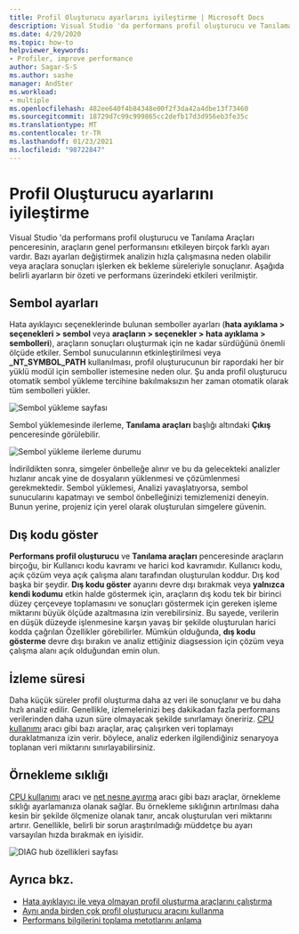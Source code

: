 ```yaml
---
title: Profil Oluşturucu ayarlarını iyileştirme | Microsoft Docs
description: Visual Studio 'da performans profil oluşturucu ve Tanılama Araçları penceresinin, araçların genel performansını etkileyen birçok farklı ayarı nasıl sağladığını öğrenin.
ms.date: 4/29/2020
ms.topic: how-to
helpviewer_keywords:
- Profiler, improve performance
author: Sagar-S-S
ms.author: sashe
manager: AndSter
ms.workload:
- multiple
ms.openlocfilehash: 482ee640f4b84348e00f2f3da42a4dbe13f73460
ms.sourcegitcommit: 18729d7c99c999865cc2defb17d3d956eb3fe35c
ms.translationtype: MT
ms.contentlocale: tr-TR
ms.lasthandoff: 01/23/2021
ms.locfileid: "98722847"
---
```

# <a name="optimizing-profiler-settings"></a>Profil Oluşturucu ayarlarını iyileştirme

Visual Studio 'da performans profil oluşturucu ve Tanılama Araçları penceresinin, araçların genel performansını etkileyen birçok farklı ayarı vardır. Bazı ayarları değiştirmek analizin hızla çalışmasına neden olabilir veya araçlara sonuçları işlerken ek bekleme süreleriyle sonuçlanır. Aşağıda belirli ayarların bir özeti ve performans üzerindeki etkileri verilmiştir.

## <a name="symbol-settings"></a>Sembol ayarları

Hata ayıklayıcı seçeneklerinde bulunan semboller ayarları (**hata ayıklama > seçenekleri > sembol** veya **araçların > seçenekler > hata ayıklama > sembolleri**), araçların sonuçları oluşturmak için ne kadar sürdüğünü önemli ölçüde etkiler. Sembol sunucularının etkinleştirilmesi veya **_NT_SYMBOL_PATH** kullanılması, profil oluşturucunun bir rapordaki her bir yüklü modül için semboller istemesine neden olur. Şu anda profil oluşturucu otomatik sembol yükleme tercihine bakılmaksızın her zaman otomatik olarak tüm sembolleri yükler.

![Sembol yükleme sayfası](../profiling/media/symbolloading.png "Sembol yükleme")

Sembol yüklemesinde ilerleme, **Tanılama araçları** başlığı altındaki **Çıkış** penceresinde görülebilir.

![Sembol yükleme ilerleme durumu](../profiling/media/symbolloadingprogress.png "Sembol yükleme Ilerleme durumu")

İndirildikten sonra, simgeler önbelleğe alınır ve bu da gelecekteki analizler hızlanır ancak yine de dosyaların yüklenmesi ve çözümlenmesi gerekmektedir. Sembol yüklemesi, Analizi yavaşlatıyorsa, sembol sunucularını kapatmayı ve sembol önbelleğinizi temizlemenizi deneyin. Bunun yerine, projeniz için yerel olarak oluşturulan simgelere güvenin.

## <a name="show-external-code"></a>Dış kodu göster

**Performans profil oluşturucu** ve **Tanılama araçları** penceresinde araçların birçoğu, bir Kullanıcı kodu kavramı ve harici kod kavramıdır. Kullanıcı kodu, açık çözüm veya açık çalışma alanı tarafından oluşturulan koddur. Dış kod başka bir şeydir. **Dış kodu göster** ayarını devre dışı bırakmak veya **yalnızca kendi kodumu** etkin halde göstermek için, araçların dış kodu tek bir birinci düzey çerçeveye toplamasını ve sonuçları göstermek için gereken işleme miktarını büyük ölçüde azaltmasına izin verebilirsiniz. Bu sayede, verilerin en düşük düzeyde işlenmesine karşın yavaş bir şekilde oluşturulan harici kodda çağrılan Özellikler görebilirler. Mümkün olduğunda, **dış kodu gösterme** devre dışı bırakın ve analiz ettiğiniz diagsession için çözüm veya çalışma alanı açık olduğundan emin olun.

## <a name="trace-duration"></a>İzleme süresi

Daha küçük süreler profil oluşturma daha az veri ile sonuçlanır ve bu daha hızlı analiz edilir. Genellikle, izlemelerinizi beş dakikadan fazla performans verilerinden daha uzun süre olmayacak şekilde sınırlamayı öneririz. [CPU kullanımı](../profiling/cpu-usage.md) aracı gibi bazı araçlar, araç çalışırken veri toplamayı duraklatmanıza izin verir. böylece, analiz ederken ilgilendiğiniz senaryoya toplanan veri miktarını sınırlayabilirsiniz.

## <a name="sampling-frequency"></a>Örnekleme sıklığı

[CPU kullanımı](../profiling/cpu-usage.md) aracı ve [net nesne ayırma](../profiling/dotnet-alloc-tool.md) aracı gibi bazı araçlar, örnekleme sıklığı ayarlamanıza olanak sağlar. Bu örnekleme sıklığının artırılması daha kesin bir şekilde ölçmenize olanak tanır, ancak oluşturulan veri miktarını artırır. Genellikle, belirli bir sorun araştırılmadığı müddetçe bu ayarı varsayılan hızda bırakmak en iyisidir.

![DIAG hub özellikleri sayfası](../profiling/media/diaghubpropertiespage.png "DIAG hub özellikleri sayfası")

## <a name="see-also"></a>Ayrıca bkz.

- [Hata ayıklayıcı ile veya olmayan profil oluşturma araçlarını çalıştırma](../profiling/running-profiling-tools-with-or-without-the-debugger.md)
- [Aynı anda birden çok profil oluşturucu aracını kullanma](../profiling/use-multiple-profiler-tools-simultaneously.md)
- [Performans bilgilerini toplama metotlarını anlama](../profiling/understanding-performance-collection-methods-perf-profiler.md)
